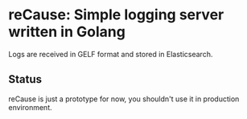 # reCause: Simple logging server written in Golang 
Logs are received in GELF format and stored in Elasticsearch.

## Status
reCause is just a prototype for now, you shouldn't use it in production environment.

